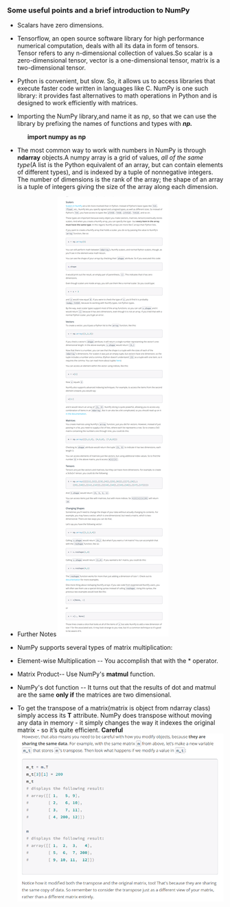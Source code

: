 ### Some useful points and a brief introduction to NumPy

* Scalars have zero dimensions.

* Tensorflow, an open source software library for high performance numerical computation, deals with all its data in form of tensors.<br/>Tensor refers to any n-dimensional collection of values.So scalar is a zero-dimensional tensor, vector is a one-dimensional tensor, matrix is a two-dimensional tensor.

* Python is convenient, but slow. So, it allows us to access libraries that execute faster code written in languages like C. NumPy is one such library: it provides fast alternatives to math operations in Python and is designed to work efficiently with matrices.


* Importing the NumPy library,and name it as np, so that we can use the library by prefixing the names of functions and types with *__np.__*

 &nbsp; &nbsp; &nbsp;&nbsp; &nbsp; &nbsp; &nbsp;**import numpy as np**


 * The most common way to work with numbers in NumPy is through **ndarray** objects.A numpy array is a grid of values, *all of the same type*(A list is the Python equivalent of an array, but can contain elements of different types), and is indexed by a tuple of nonnegative integers. The number of dimensions is the rank of the array; the shape of an array is a tuple of integers giving the size of the array along each dimension.

 * Further Notes ![alt text](conda4.png "From Udacity Deep Learning Nanodegree")

 * NumPy supports several types of matrix multiplication:
  * Element-wise Multiplication -- You accomplish that with the * operator.
  * Matrix Product-- Use NumPy's **matmul** function.
  * NumPy's dot function -- It turns out that the results of dot and matmul are the same **only if** the matrices are two dimensional.

 * To get the transpose of a matrix(matrix is object from ndarray class) simply access its **T** attribute. NumPy does transpose without moving any data in memory - it simply changes the way it indexes the original matrix - so it’s quite efficient.
 **Careful** ![alt text](conda5.png "From Udacity Deep Learning Nanodegree")
